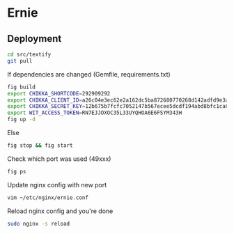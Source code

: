 # Ernie

## Deployment

```bash
cd src/textify
git pull
```

If dependencies are changed (Gemfile, requirements.txt)
```bash
fig build
export CHIKKA_SHORTCODE=292909292
export CHIKKA_CLIENT_ID=a26c04e3ec62e2a162dc5ba872680770268d142adfd9e3a5692bd23b5f9a934c
export CHIKKA_SECRET_KEY=12b675b7fcfc7052147b567ecee5dcdf194abd8bfc1ca07d872ffe76976ea6bc
export WIT_ACCESS_TOKEN=RN7EJJOXOC35L33UYQHOA6E6FSYM343H
fig up -d
```

Else
```bash
fig stop && fig start
```

Check which port was used (49xxx)
```bash
fig ps
```

Update nginx config with new port
```bash
vim ~/etc/nginx/ernie.conf
```

Reload nginx config and you're done
```bash
sudo nginx -s reload
```

